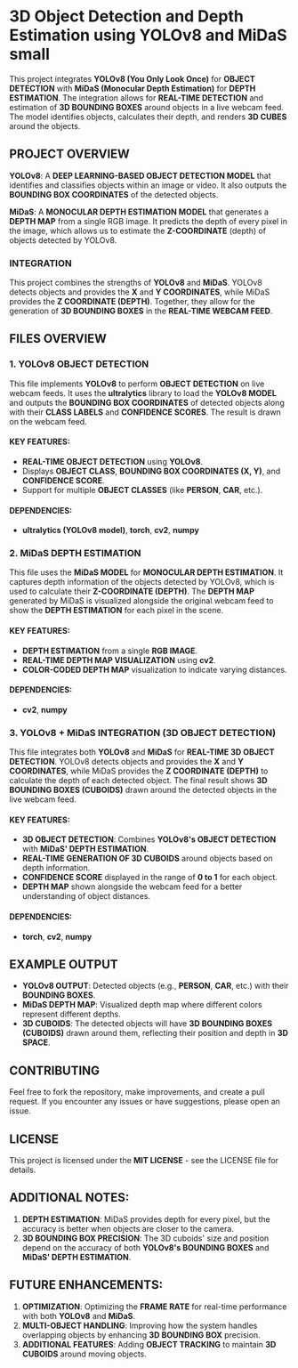 # **3D Object Detection and Depth Estimation using YOLOv8 and MiDaS small**

This project integrates **YOLOv8 (You Only Look Once)** for **OBJECT DETECTION** with **MiDaS (Monocular Depth Estimation)** for **DEPTH ESTIMATION**. The integration allows for **REAL-TIME DETECTION** and estimation of **3D BOUNDING BOXES** around objects in a live webcam feed. The model identifies objects, calculates their depth, and renders **3D CUBES** around the objects.

## **PROJECT OVERVIEW**

**YOLOv8**: A **DEEP LEARNING-BASED OBJECT DETECTION MODEL** that identifies and classifies objects within an image or video. It also outputs the **BOUNDING BOX COORDINATES** of the detected objects.

**MiDaS**: A **MONOCULAR DEPTH ESTIMATION MODEL** that generates a **DEPTH MAP** from a single RGB image. It predicts the depth of every pixel in the image, which allows us to estimate the **Z-COORDINATE** (depth) of objects detected by YOLOv8.

### **INTEGRATION**

This project combines the strengths of **YOLOv8** and **MiDaS**. YOLOv8 detects objects and provides the **X** and **Y COORDINATES**, while MiDaS provides the **Z COORDINATE (DEPTH)**. Together, they allow for the generation of **3D BOUNDING BOXES** in the **REAL-TIME WEBCAM FEED**.

## **FILES OVERVIEW**

### **1. YOLOv8 OBJECT DETECTION**
This file implements **YOLOv8** to perform **OBJECT DETECTION** on live webcam feeds. It uses the **ultralytics** library to load the **YOLOv8 MODEL** and outputs the **BOUNDING BOX COORDINATES** of detected objects along with their **CLASS LABELS** and **CONFIDENCE SCORES**. The result is drawn on the webcam feed.

#### **KEY FEATURES:**
- **REAL-TIME OBJECT DETECTION** using **YOLOv8**.
- Displays **OBJECT CLASS**, **BOUNDING BOX COORDINATES (X, Y)**, and **CONFIDENCE SCORE**.
- Support for multiple **OBJECT CLASSES** (like **PERSON**, **CAR**, etc.).

#### **DEPENDENCIES:**
- **ultralytics (YOLOv8 model)**, **torch**, **cv2**, **numpy**

### **2. MiDaS DEPTH ESTIMATION**
This file uses the **MiDaS MODEL** for **MONOCULAR DEPTH ESTIMATION**. It captures depth information of the objects detected by YOLOv8, which is used to calculate their **Z-COORDINATE (DEPTH)**. The **DEPTH MAP** generated by MiDaS is visualized alongside the original webcam feed to show the **DEPTH ESTIMATION** for each pixel in the scene.

#### **KEY FEATURES:**
- **DEPTH ESTIMATION** from a single **RGB IMAGE**.
- **REAL-TIME DEPTH MAP VISUALIZATION** using **cv2**.
- **COLOR-CODED DEPTH MAP** visualization to indicate varying distances.

#### **DEPENDENCIES:**
- **cv2**, **numpy**

### **3. YOLOv8 + MiDaS INTEGRATION (3D OBJECT DETECTION)**
This file integrates both **YOLOv8** and **MiDaS** for **REAL-TIME 3D OBJECT DETECTION**. YOLOv8 detects objects and provides the **X** and **Y COORDINATES**, while MiDaS provides the **Z COORDINATE (DEPTH)** to calculate the depth of each detected object. The final result shows **3D BOUNDING BOXES (CUBOIDS)** drawn around the detected objects in the live webcam feed.

#### **KEY FEATURES:**
- **3D OBJECT DETECTION**: Combines **YOLOv8's OBJECT DETECTION** with **MiDaS' DEPTH ESTIMATION**.
- **REAL-TIME GENERATION OF 3D CUBOIDS** around objects based on depth information.
- **CONFIDENCE SCORE** displayed in the range of **0 to 1** for each object.
- **DEPTH MAP** shown alongside the webcam feed for a better understanding of object distances.

#### **DEPENDENCIES:**
- **torch**, **cv2**, **numpy**

## **EXAMPLE OUTPUT**
- **YOLOv8 OUTPUT**: Detected objects (e.g., **PERSON**, **CAR**, etc.) with their **BOUNDING BOXES**.
- **MiDaS DEPTH MAP**: Visualized depth map where different colors represent different depths.
- **3D CUBOIDS**: The detected objects will have **3D BOUNDING BOXES (CUBOIDS)** drawn around them, reflecting their position and depth in **3D SPACE**.

## **CONTRIBUTING**
Feel free to fork the repository, make improvements, and create a pull request. If you encounter any issues or have suggestions, please open an issue.

## **LICENSE**
This project is licensed under the **MIT LICENSE** - see the LICENSE file for details.

## **ADDITIONAL NOTES:**
1. **DEPTH ESTIMATION**: MiDaS provides depth for every pixel, but the accuracy is better when objects are closer to the camera.
2. **3D BOUNDING BOX PRECISION**: The 3D cuboids' size and position depend on the accuracy of both **YOLOv8's BOUNDING BOXES** and **MiDaS' DEPTH ESTIMATION**.

## **FUTURE ENHANCEMENTS:**
1. **OPTIMIZATION**: Optimizing the **FRAME RATE** for real-time performance with both **YOLOv8** and **MiDaS**.
2. **MULTI-OBJECT HANDLING**: Improving how the system handles overlapping objects by enhancing **3D BOUNDING BOX** precision.
3. **ADDITIONAL FEATURES**: Adding **OBJECT TRACKING** to maintain **3D CUBOIDS** around moving objects.
